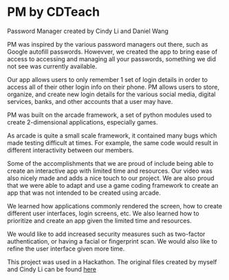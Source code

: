 # PM by CDTeach

Password Manager created by Cindy Li and Daniel Wang


PM was inspired by the various password managers out there, such as Google autofill passwords. Howevver, we created the app to bring ease of access to accessing and managing all your passwords, something we did not see was currently available. 


Our app allows users to only remember 1 set of login details in order to access all of their other login info on their phone. PM allows users to store, organize, and create new login details for the various social media, digital services, banks, and other accounts that a user may have. 


PM was built on the arcade framework, a set of python modules used to create 2-dimensional applications, especially games. 


As arcade is quite a small scale framework, it contained many bugs which made testing difficult at times. For example, the same code would result in different interactivity between our members. 


Some of the accomplishments that we are proud of include being able to create an interactive app with limited time and resources. Our video was also nicely made and adds a nice touch to our project. We are also proud that we were able to adapt and use a game coding framework to create an app that was not intended to be created using arcade. 


We learned how applications commonly rendered the screen, how to create different user interfaces, login screens, etc. We also learned how to prioritize and create an app given the limited time and resources. 


We would like to add increased security measures such as two-factor authentication, or having a facial or fingerprint scan. We would also like to refine the user interface given more time. 

This project was used in a Hackathon. The original files created by myself and Cindy Li can be found <a href=https://github.com/cindyhjli/password-manager>here</a>